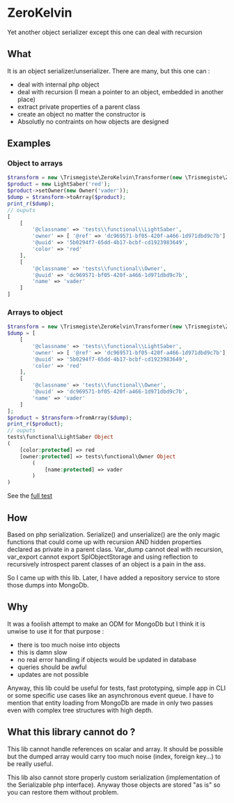 # ZeroKelvin

Yet another object serializer except this one can deal with recursion

## What

It is an object serializer/unserializer. There are many, but this one can :
 * deal with internal php object
 * deal with recursion (I mean a pointer to an object, embedded in another place)
 * extract private properties of a parent class
 * create an object no matter the constructor is
 * Absolutly no contraints on how objects are designed

## Examples

### Object to arrays
```php
$transform = new \Trismegiste\ZeroKelvin\Transformer(new \Trismegiste\ZeroKelvin\UuidFactory());
$product = new LightSaber('red');
$product->setOwner(new Owner('vader'));
$dump = $transform->toArray($product);
print_r($dump);
// ouputs 
[
    [
        '@classname' => 'tests\\functional\\LightSaber',
        'owner' => [ '@ref' => 'dc969571-bf05-420f-a466-1d971dbd9c7b'],
        '@uuid' => '5b0294f7-65dd-4b17-bcbf-cd1923983649',
        'color' => 'red'
    ],
    [
        '@classname' => 'tests\\functional\\Owner',
        '@uuid' => 'dc969571-bf05-420f-a466-1d971dbd9c7b',
        'name' => 'vader'
    ]
]
```

### Arrays to object
```php
$transform = new \Trismegiste\ZeroKelvin\Transformer(new \Trismegiste\ZeroKelvin\UuidFactory());
$dump = [
    [
        '@classname' => 'tests\\functional\\LightSaber',
        'owner' => [ '@ref' => 'dc969571-bf05-420f-a466-1d971dbd9c7b'],
        '@uuid' => '5b0294f7-65dd-4b17-bcbf-cd1923983649',
        'color' => 'red'
    ],
    [
        '@classname' => 'tests\\functional\\Owner',
        '@uuid' => 'dc969571-bf05-420f-a466-1d971dbd9c7b',
        'name' => 'vader'
    ]
];
$product = $transform->fromArray($dump);
print_r($product);
// ouputs
tests\functional\LightSaber Object
(
    [color:protected] => red
    [owner:protected] => tests\functional\Owner Object
        (
            [name:protected] => vader
        )
)
```

See the [full test][1]

## How

Based on php serialization. Serialize() and unserialize()
are the only magic functions that could come up with recursion AND hidden 
properties declared as private in a parent class. 
Var_dump cannot deal with recursion, var_export cannot export SplObjectStorage 
and using reflection to recursively introspect parent classes of an object 
is a pain in the ass.

So I came up with this lib. Later, I have added a repository service to 
store those dumps into MongoDb.

## Why

It was a foolish attempt to make an ODM for MongoDb but I think 
it is unwise to use it for that purpose :
 * there is too much noise into objects
 * this is damn slow
 * no real error handling if objects would be updated in database
 * queries should be awful
 * updates are not possible

Anyway, this lib could be useful for tests, fast prototyping, simple app in 
CLI or some specific use cases like an asynchronous event queue. I have to
mention that entity loading from MongoDb are made in only two passes even with
complex tree structures with high depth. 

## What this library cannot do ?

This lib cannot handle references on scalar and array. It should be possible 
but the dumped array would carry too much noise (index, foreign key...)
to be really useful.

This lib also cannot store properly custom serialization (implementation of 
the Serializable php interface). Anyway those objects are stored "as is" so
you can restore them without problem. 

[1]: https://github.com/Trismegiste/ZeroKelvin/tree/master/tests/functional/DumperExampleTest.php#L39
